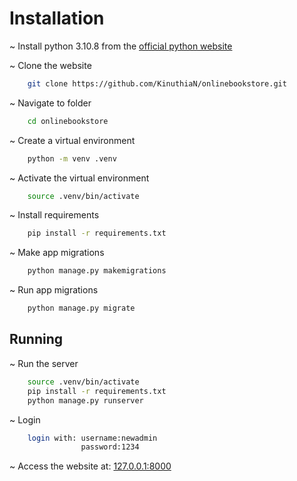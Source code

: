 # Installation

~ Install python 3.10.8 from the [official python website](https://www.python.org/downloads/release/python-3108/)

~ Clone the website

```bash
    git clone https://github.com/KinuthiaN/onlinebookstore.git
```

~ Navigate to folder

```bash
    cd onlinebookstore
```

~ Create a virtual environment

```bash
    python -m venv .venv
```

~ Activate the virtual environment

```bash
    source .venv/bin/activate
```

~ Install requirements

```bash
    pip install -r requirements.txt
```

~ Make app migrations

```bash
    python manage.py makemigrations
```

~ Run app migrations

```bash
    python manage.py migrate
```

## Running

~ Run the server

```bash
    source .venv/bin/activate
    pip install -r requirements.txt
    python manage.py runserver
```

~ Login

```bash
    login with: username:newadmin
                password:1234
```

~ Access the website at: [127.0.0.1:8000](http://127.0.0.1:8000)

